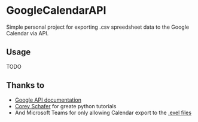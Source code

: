 # GoogleCalendarAPI

Simple personal project for exporting .csv spreedsheet data to the Google Calendar via API.

## Usage
TODO

## Thanks to

- [Google API documentation](https://developers.google.com/calendar/concepts/events-calendars#calendar_and_calendar_list)
- [Corey Schafer](https://www.youtube.com/user/schafer5) for greate python tutorials
- And Microsoft Teams for only allowing Calendar export to the [.exel files](https://support.office.com/en-us/article/export-or-print-a-schedule-in-shifts-2d03a869-ff12-418e-b71d-ce38ff6fbf2c)

